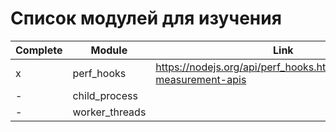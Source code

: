 # Список модулей для изучения

|Complete|Module|Link|
|-|-|-|
|x|perf_hooks|https://nodejs.org/api/perf_hooks.html#performance-measurement-apis|
|-|child_process||
|-|worker_threads||
